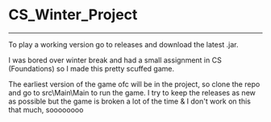 # CS_Winter_Project
-------------------
To play a working version go to releases and download the latest .jar.

I was bored over winter break and had a small assignment in CS (Foundations) so I 
made this pretty scuffed game. 

The earliest version of the game ofc will be in the project, so clone the repo and go to src\Main\Main to run 
the game. I try to keep the releases as new as possible but the game is broken a lot of the time & I don't work on this that much,
soooooooo
